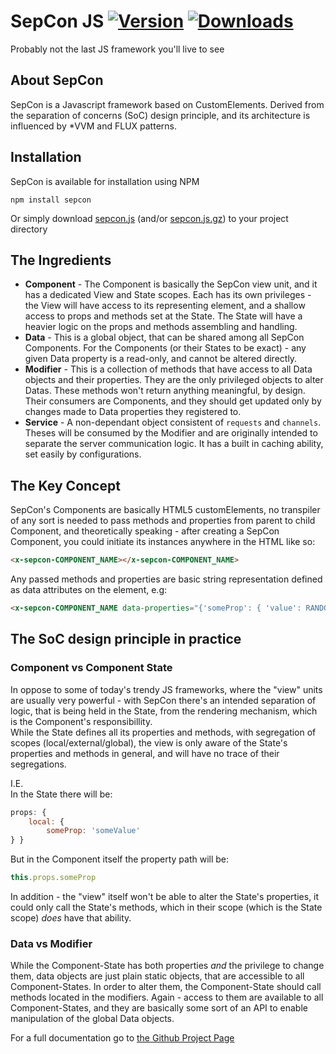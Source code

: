 
# SepCon JS [![Version](https://img.shields.io/npm/v/sepcon.svg?style=flat)](https://www.npmjs.com/package/sepcon) [![Downloads](https://img.shields.io/npm/dt/sepcon.svg?style=flat)](https://www.npmjs.com/package/sepcon)  
Probably not the last JS framework you'll live to see  
  
  
## About SepCon  
  
SepCon is a Javascript framework based on CustomElements. Derived from the separation of concerns (SoC) design principle, and its architecture is influenced by *VVM and FLUX patterns.  
  
## Installation  
  
SepCon is available for installation using NPM  
```  
npm install sepcon  
```  
Or simply download [sepcon.js](https://github.com/sepcon-rnd/sepcon/blob/master/dist/sepcon.js) (and/or [sepcon.js.gz](https://github.com/sepcon-rnd/sepcon/blob/master/dist/sepcon.js.gz)) to your project directory  
  
## The Ingredients  
  
* **Component** - The Component is basically the SepCon view unit, and it has a dedicated View and State scopes. Each has its own privileges - the View will have access to its representing element, and a shallow access to props and methods set at the State. The State will have a heavier logic on the props and methods assembling and handling.   
* **Data** - This is a global object, that can be shared among all SepCon Components. For the Components (or their States to be exact) - any given Data property is a read-only, and cannot be altered directly.  
* **Modifier** - This is a collection of methods that have access to all Data objects and their properties. They are the only privileged objects to alter Datas. These methods won't return anything meaningful, by design. Their consumers are Components, and they should get updated only by changes made to Data properties they registered to.
* **Service** - A non-dependant object consistent of `requests` and `channels`. Theses will be consumed by the Modifier and are originally intended to separate the server communication logic. It has a built in caching ability, set easily by configurations.   
  
## The Key Concept  
  
SepCon's Components are basically HTML5 customElements, no transpiler of any sort is needed to pass methods and properties from parent to child Component, and theoretically speaking - after creating a SepCon Component, you could initiate its instances anywhere in the HTML like so:  
```html  
<x-sepcon-COMPONENT_NAME></x-sepcon-COMPONENT_NAME>  
```  
  
Any passed methods and properties are basic string representation defined as data attributes on the element, e.g:  
```html  
<x-sepcon-COMPONENT_NAME data-properties="{'someProp': { 'value': RANDOM_GUID}"></x-sepcon-COMPONENT_NAME>  
```  
  
## The SoC design principle in practice  
  
### Component vs Component State  
  
In oppose to some of today's trendy JS frameworks, where the "view" units are usually very powerful - with SepCon there's an intended separation of logic, that is being held in the State, from the rendering mechanism, which is the Component's responsibillity.  
While the State defines all its properties and methods, with segregation of scopes (local/external/global), the view is only aware of the State's properties and methods in general, and will have no trace of their segregations.  
  
I.E.  
In the State there will be:  
```javascript  
props: {   
    local: {   
        someProp: 'someValue'   
} }  
```  
But in the Component itself the property path will be:  
```javascript  
this.props.someProp  
```  
In addition - the "view" itself won't be able to alter the State's properties, it could only call the State's methods, which in their scope (which is the State scope) *does* have that ability.  
  
### Data vs Modifier  
  
While the Component-State has both properties *and* the privilege to change them, data objects are just plain static objects, that are accessible to all Component-States. In order to alter them, the Component-State should call methods located in the modifiers. Again - access to them are available to all Component-States, and they are basically some sort of an API to enable manipulation of the global Data objects.  
  
For a full documentation go to [the Github Project Page](https://sepcon-rnd.github.io/sepcon/)